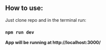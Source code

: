 ## How to use:

Just clone repo and in the terminal run:

### `npm run dev`

**App will be running at http://localhost:3000/**
